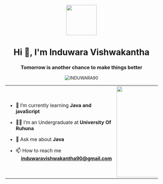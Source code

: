 <p align="center" ><img  src = "https://github.com/7oSkaaa/7oSkaaa/blob/main/Images/about_me.gif?raw=true" width = 100px></p>
<h1 align="center">Hi 👋, I'm Induwara Vishwakantha</h1>
<h3 align="center">Tomorrow is another chance to make things better</h3>
<p align="center"> <img src="https://komarev.com/ghpvc/?username=INDUWARA90&label=Profile%20views&color=0e75b6&style=flat" alt="INDUWARA90" /> </p>

<table align="center">
<tr border="none">
<td width="50%" align="left">
  
- 🌱 I’m currently learning **Java and javaScript**

- 🧑‍🎓 I’m an Undergraduate at **University Of Ruhuna**

- 💬 Ask me about **Java**

- 📫 How to reach me &nbsp;&nbsp;&nbsp;&nbsp;**induwaravishwakantha90@gmail.com**
  

</td>
<td width="50%" align="center">

  <img align="center" top="500" height="300" width="400" alt="GIF" src="https://media.giphy.com/media/SWoSkN6DxTszqIKEqv/giphy.gif">
  
  </td>
</tr>
</table>
